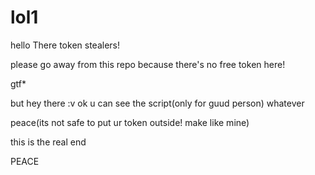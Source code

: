 # lol1

hello There token stealers! 

please go away from this repo because there's no free token here!

gtf* 

but hey there :v ok u can see the script(only for guud person) 
whatever

peace(its not safe to put ur token outside! make like mine)

this is the real end 

PEACE

